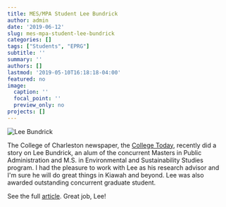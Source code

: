```yaml
---
title: MES/MPA Student Lee Bundrick
author: admin
date: '2019-06-12'
slug: mes-mpa-student-lee-bundrick
categories: []
tags: ["Students", "EPRG"]
subtitle: ''
summary: ''
authors: []
lastmod: '2019-05-10T16:18:18-04:00'
featured: no
image:
  caption: ''
  focal_point: ''
  preview_only: no
projects: []
---
```


![Lee Bundrick](/img/Lee.jpg)


The College of Charleston newspaper, the [College Today](https://today.cofc.edu/), recently did a story on Lee Bundrick, an alum of the concurrent Masters in Public Administration and M.S. in Environmental and Sustainability Studies program. I had the pleasure to work with Lee as his research advisor  and I'm sure he will do great things in Kiawah and beyond. Lee was also awarded outstanding concurrent graduate student. 

See the full [article](https://today.cofc.edu/2019/05/09/public-administration-environmental-studies-lee-bundrick/). Great job, Lee!  